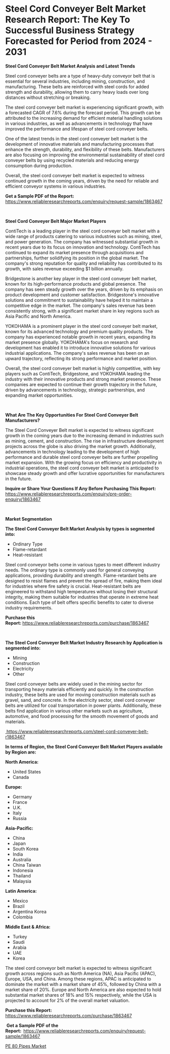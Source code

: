 <p><h1>Steel Cord Conveyer Belt Market Research Report: The Key To Successful Business Strategy Forecasted for Period from 2024 - 2031</h1></p><p><strong>Steel Cord Conveyer Belt Market Analysis and Latest Trends</strong></p>
<p><p>Steel cord conveyer belts are a type of heavy-duty conveyor belt that is essential for several industries, including mining, construction, and manufacturing. These belts are reinforced with steel cords for added strength and durability, allowing them to carry heavy loads over long distances without stretching or breaking.</p><p>The steel cord conveyer belt market is experiencing significant growth, with a forecasted CAGR of 7.6% during the forecast period. This growth can be attributed to the increasing demand for efficient material handling solutions in various industries, as well as advancements in technology that have improved the performance and lifespan of steel cord conveyer belts.</p><p>One of the latest trends in the steel cord conveyer belt market is the development of innovative materials and manufacturing processes that enhance the strength, durability, and flexibility of these belts. Manufacturers are also focusing on improving the environmental sustainability of steel cord conveyer belts by using recycled materials and reducing energy consumption during production.</p><p>Overall, the steel cord conveyer belt market is expected to witness continued growth in the coming years, driven by the need for reliable and efficient conveyor systems in various industries.</p></p>
<p><strong>Get a Sample PDF of the Report:&nbsp;</strong> <a href="https://www.reliableresearchreports.com/enquiry/request-sample/1863467">https://www.reliableresearchreports.com/enquiry/request-sample/1863467</a></p>
<p>&nbsp;</p>
<p><strong>Steel Cord Conveyer Belt Major Market Players</strong></p>
<p><p>ContiTech is a leading player in the steel cord conveyer belt market with a wide range of products catering to various industries such as mining, steel, and power generation. The company has witnessed substantial growth in recent years due to its focus on innovation and technology. ContiTech has continued to expand its market presence through acquisitions and partnerships, further solidifying its position in the global market. The company's strong reputation for quality and reliability has contributed to its growth, with sales revenue exceeding $1 billion annually.</p><p>Bridgestone is another key player in the steel cord conveyer belt market, known for its high-performance products and global presence. The company has seen steady growth over the years, driven by its emphasis on product development and customer satisfaction. Bridgestone's innovative solutions and commitment to sustainability have helped it to maintain a competitive edge in the market. The company's sales revenue has been consistently strong, with a significant market share in key regions such as Asia Pacific and North America.</p><p>YOKOHAMA is a prominent player in the steel cord conveyer belt market, known for its advanced technology and premium quality products. The company has experienced notable growth in recent years, expanding its market presence globally. YOKOHAMA's focus on research and development has enabled it to introduce innovative solutions for various industrial applications. The company's sales revenue has been on an upward trajectory, reflecting its strong performance and market position.</p><p>Overall, the steel cord conveyer belt market is highly competitive, with key players such as ContiTech, Bridgestone, and YOKOHAMA leading the industry with their innovative products and strong market presence. These companies are expected to continue their growth trajectory in the future, driven by advancements in technology, strategic partnerships, and expanding market opportunities.</p></p>
<p>&nbsp;</p>
<p><strong>What Are The Key Opportunities For Steel Cord Conveyer Belt Manufacturers?</strong></p>
<p><p>The Steel Cord Conveyer Belt market is expected to witness significant growth in the coming years due to the increasing demand in industries such as mining, cement, and construction. The rise in infrastructure development projects across the globe is also driving the market growth. Additionally, advancements in technology leading to the development of high performance and durable steel cord conveyer belts are further propelling market expansion. With the growing focus on efficiency and productivity in industrial operations, the steel cord conveyer belt market is anticipated to showcase steady growth and offer lucrative opportunities for manufacturers in the future.</p></p>
<p><strong>Inquire or Share Your Questions If Any Before Purchasing This Report:</strong> <a href="https://www.reliableresearchreports.com/enquiry/pre-order-enquiry/1863467">https://www.reliableresearchreports.com/enquiry/pre-order-enquiry/1863467</a></p>
<p>&nbsp;</p>
<p><strong>Market Segmentation</strong></p>
<p><strong>The Steel Cord Conveyer Belt Market Analysis by types is segmented into:</strong></p>
<p><ul><li>Ordinary Type</li><li>Flame-retardant</li><li>Heat-resistant</li></ul></p>
<p><p>Steel cord conveyor belts come in various types to meet different industry needs. The ordinary type is commonly used for general conveying applications, providing durability and strength. Flame-retardant belts are designed to resist flames and prevent the spread of fire, making them ideal for industries where fire safety is crucial. Heat-resistant belts are engineered to withstand high temperatures without losing their structural integrity, making them suitable for industries that operate in extreme heat conditions. Each type of belt offers specific benefits to cater to diverse industry requirements.</p></p>
<p><strong>Purchase this Report:&nbsp;</strong><a href="https://www.reliableresearchreports.com/purchase/1863467">https://www.reliableresearchreports.com/purchase/1863467</a></p>
<p>&nbsp;</p>
<p><strong>The Steel Cord Conveyer Belt Market Industry Research by Application is segmented into:</strong></p>
<p><ul><li>Mining</li><li>Construction</li><li>Electricity</li><li>Other</li></ul></p>
<p><p>Steel cord conveyer belts are widely used in the mining sector for transporting heavy materials efficiently and quickly. In the construction industry, these belts are used for moving construction materials such as gravel, sand, and concrete. In the electricity sector, steel cord conveyer belts are utilized for coal transportation in power plants. Additionally, these belts find application in various other markets such as agriculture, automotive, and food processing for the smooth movement of goods and materials.</p></p>
<p><a href="https://www.reliableresearchreports.com/steel-cord-conveyer-belt-r1863467">&nbsp;https://www.reliableresearchreports.com/steel-cord-conveyer-belt-r1863467</a></p>
<p><strong>In terms of Region, the Steel Cord Conveyer Belt Market Players available by Region are:</strong></p>
<p>
    <p> <strong> North America: </strong>
        <ul>
            <li>United States</li>
            <li>Canada</li>
        </ul>
        </p> 
    <p> <strong> Europe: </strong>
        <ul>
            <li>Germany</li>
            <li>France</li>
            <li>U.K.</li>
            <li>Italy</li>
            <li>Russia</li>
        </ul>
        </p> 
    <p> <strong> Asia-Pacific: </strong>
        <ul>
            <li>China</li>
            <li>Japan</li>
            <li>South Korea</li>
            <li>India</li>
            <li>Australia</li>
            <li>China Taiwan</li>
            <li>Indonesia</li>
            <li>Thailand</li>
            <li>Malaysia</li>
        </ul>
        </p> 
    <p> <strong> Latin America: </strong>
        <ul>
            <li>Mexico</li>
            <li>Brazil</li>
            <li>Argentina Korea</li>
            <li>Colombia</li>
        </ul>
        </p> 
    <p> <strong> Middle East & Africa: </strong>
        <ul>
            <li>Turkey</li>
            <li>Saudi</li>
            <li>Arabia</li>
            <li>UAE</li>
            <li>Korea</li>
        </ul>
    </p>
    </p>
<p><p>The steel cord conveyor belt market is expected to witness significant growth across regions such as North America (NA), Asia Pacific (APAC), Europe, USA, and China. Among these regions, APAC is anticipated to dominate the market with a market share of 45%, followed by China with a market share of 20%. Europe and North America are also expected to hold substantial market shares of 18% and 15% respectively, while the USA is projected to account for 2% of the overall market valuation.</p></p>
<p><strong>Purchase this Report: </strong><a href="https://www.reliableresearchreports.com/purchase/1863467">https://www.reliableresearchreports.com/purchase/1863467</a></p>
<p>&nbsp;<strong>Get a Sample PDF of the Report:&nbsp;&nbsp;</strong><a href="https://www.reliableresearchreports.com/enquiry/request-sample/1863467">https://www.reliableresearchreports.com/enquiry/request-sample/1863467</a></p>
<p><strong></strong></p>
<p><p><a href="https://github.com/JuliaFadel1922/Market-Research-Report-List-1/blob/main/pe-80-pipes-market.md">PE 80 Pipes Market</a></p></p>